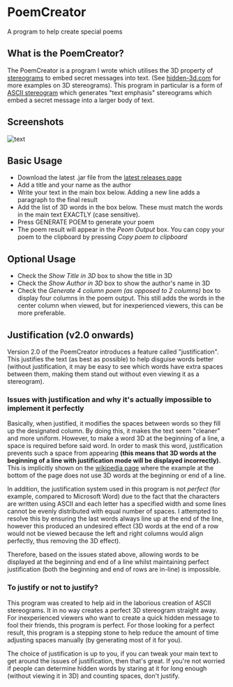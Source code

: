 # PoemCreator
A program to help create special poems

## What is the PoemCreator?
The PoemCreator is a program I wrote which utilises the 3D property of [stereograms](https://en.wikipedia.org/wiki/Stereoscopy) to embed secret messages into text. (See [hidden-3d.com](http://hidden-3d.com/index.php) for more examples on 3D stereograms). This program in particular is a form of [ASCII stereogram](https://en.wikipedia.org/wiki/ASCII_stereogram) which generates "text emphasis" stereograms which embed a secret message into a larger body of text.

## Screenshots
![text](https://raw.githubusercontent.com/Skepter/PoemCreator/master/PoemCreator/poemcreator.JPG "logo")

## Basic Usage
* Download the latest .jar file from the [latest releases page](https://github.com/Skepter/PoemCreator/releases/latest)
* Add a title and your name as the author
* Write your text in the main box below. Adding a new line adds a paragraph to the final result
* Add the list of 3D words in the box below. These must match the words in the main text EXACTLY (case sensitive).
* Press GENERATE POEM to generate your poem
* The poem result will appear in the _Peom Output_ box. You can copy your poem to the clipboard by pressing _Copy poem to clipboard_

## Optional Usage
* Check the _Show Title in 3D_ box to show the title in 3D
* Check the _Show Author in 3D_ box to show the author's name in 3D
* Check the _Generate 4 column poem (as opposed to 2 columns)_ box to display four columns in the poem output. This still adds the words in the center column when viewed, but for inexperienced viewers, this can be more preferable.

## Justification (v2.0 onwards)
Version 2.0 of the PoemCreator introduces a feature called "justification". This justifies the text (as best as possible) to help disguise words better (without justification, it may be easy to see which words have extra spaces between them, making them stand out without even viewing it as a stereogram).

### Issues with justification and why it's actually impossible to implement it perfectly
Basically, when justified, it modifies the spaces between words so they fill up the designated column. By doing this, it makes the text seem "cleaner" and more uniform. However, to make a word 3D at the beginning of a line, a space is required before said word. In order to mask this word, justification prevents such a space from appearing **(this means that 3D words at the beginning of a line with justification mode will be displayed incorrectly).** This is implicitly shown on the [wikipedia page](https://en.wikipedia.org/wiki/ASCII_stereogram) where the example at the bottom of the page does not use 3D words at the beginning or end of a line.

In addition, the justification system used in this program is not _perfect_ (for example, compared to Microsoft Word) due to the fact that the characters are written using ASCII and each letter has a specified width and some lines cannot be evenly distributed with equal number of spaces. I attempted to resolve this by ensuring the last words always line up at the end of the line, however this produced an undesired effect (3D words at the end of a row would not be viewed because the left and right columns would align perfectly, thus removing the 3D effect).

Therefore, based on the issues stated above, allowing words to be displayed at the beginning and end of a line whilst maintaining perfect justification (both the beginning and end of rows are in-line) is impossible.

### To justify or not to justify?
This program was created to help aid in the laborious creation of ASCII stereograms. It in no way creates a perfect 3D stereogram straight away. For inexperienced viewers who want to create a quick hidden message to fool their friends, this program is perfect. For those looking for a perfect result, this program is a stepping stone to help reduce the amount of time adjusting spaces manually (by generating most of it for you).

The choice of justification is up to you, if you can tweak your main text to get around the issues of justification, then that's great. If you're not worried if people can determine hidden words by staring at it for long enough (without viewing it in 3D) and counting spaces, don't justify.
